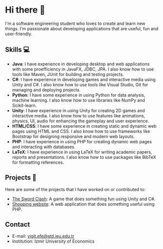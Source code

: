 # Hi there 👋

I'm a software engineering student who loves to create and learn new things. I'm passionate about developing applications that are useful, fun and user-friendly.

## Skills 💻

- **Java**: I have experience in developing desktop and web applications with some proefficiency in JavaFX, JDBC, JPA. I also know how to use tools like Maven, JUnit for building and testing projects.
- **C#**: I have experience in developing games and interactive media using Unity and C#. I also know how to use tools like Visual Studio, Git for managing and deploying projects.
- **Python**: I have some experience in using Python for data analysis, machine learning. I also know how to use libraries like NumPy and Scikit-learn.
- **Unity**: I have experience in using Unity for creating 2D games and interactive media. I also know how to use features like animations, physics, UI, audio for enhancing the gameplay and user experience.
- **HTML/CSS**: I have some experience in creating static and dynamic web pages using HTML and CSS. I also know how to use frameworks like Bootstrap for designing responsive and modern web layouts.
- **PHP**: I have experience in using PHP for creating dynamic web pages and interacting with databases.
- **LaTeX**: I have experience in using LaTeX for writing academic papers, reports and presentations. I also know how to use packages like BibTeX for formatting references.

## Projects 🚀

Here are some of the projects that I have worked on or contributed to:

- [The Sword Clash](https://github.com/Parryword/The-Sword-Clash): A game that does something fun using Unity and C#.
- [Shopping website](https://github.com/Parryword/Shopping-website): A web application that does something useful using PHP.

## Contact
- E-mail: yigit.efe@std.ieu.edu.tr
- Institution: Izmir University of Economics
